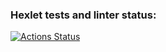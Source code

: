### Hexlet tests and linter status:
[![Actions Status](https://github.com/smolrepos/python-project-49/workflows/hexlet-check/badge.svg)](https://github.com/smolrepos/python-project-49/actions)